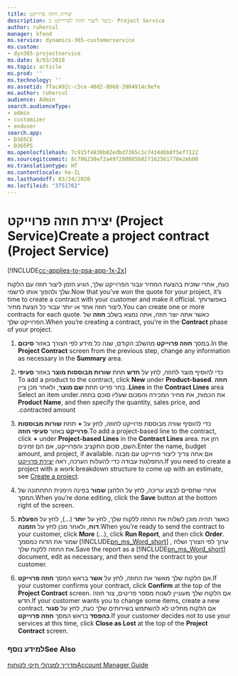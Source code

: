 ```yaml
---
title: יצירת חוזה פרוייקט
description: כיצד ליצור חוזה לפרוייקט ב- Project Service
author: ruhercul
manager: kfend
ms.service: dynamics-365-customerservice
ms.custom:
- dyn365-projectservice
ms.date: 8/03/2018
ms.topic: article
ms.prod: ''
ms.technology: ''
ms.assetid: ffac492c-c5ce-40d2-8068-3904914c9efe
ms.author: ruhercul
audience: Admin
search.audienceType:
- admin
- customizer
- enduser
search.app:
- D365CE
- D365PS
ms.openlocfilehash: 7c915f4830b82edbd7365c1c7434d6b8f5ef7122
ms.sourcegitcommit: 8c786230ef2a497280885b827162561776e2eb00
ms.translationtype: HT
ms.contentlocale: he-IL
ms.lasthandoff: 03/24/2020
ms.locfileid: "3751762"
---
```

# <a name="create-a-project-contract-project-service"></a><span data-ttu-id="3d85c-103">יצירת חוזה פרוייקט (Project Service)</span><span class="sxs-lookup"><span data-stu-id="3d85c-103">Create a project contract (Project Service)</span></span>

[!INCLUDE[cc-applies-to-psa-app-1x-2x](../includes/cc-applies-to-psa-app-1x-2x.md)]

<span data-ttu-id="3d85c-104">כעת, אחרי שזכית בהצעת המחיר עבור הפרוייקט שלך, הגיע הזמן ליצור חוזה עם הלקוח שלך ולהפוך אותו לרשמי.</span><span class="sxs-lookup"><span data-stu-id="3d85c-104">Now that you’ve won the quote for your project, it’s time to create a contract with your customer and make it official.</span></span> <span data-ttu-id="3d85c-105">באפשרותך ליצור חוזה אחד או יותר עבור כל הצעת מחיר.</span><span class="sxs-lookup"><span data-stu-id="3d85c-105">You can create one or more contracts for each quote.</span></span> <span data-ttu-id="3d85c-106">כאשר אתה יוצר חוזה, אתה נמצא בשלב **חוזה** של הפרוייקט שלך.</span><span class="sxs-lookup"><span data-stu-id="3d85c-106">When you’re creating a contract, you’re in the **Contract** phase of your project.</span></span>  
  
1. <span data-ttu-id="3d85c-107">במסך **חוזה פרוייקט** מהשלב הקודם, שנה כל מידע לפי הצורך באזור **סיכום**.</span><span class="sxs-lookup"><span data-stu-id="3d85c-107">In the **Project Contract** screen from the previous step, change any information as necessary in the **Summary** area.</span></span>  
  
2. <span data-ttu-id="3d85c-108">כדי להוסיף מוצר לחוזה, לחץ על **חדש** תחת **‏‫שורות מבוססות מוצר** באזור **סעיפי חוזה** .</span><span class="sxs-lookup"><span data-stu-id="3d85c-108">To add a product to the contract, click **New** under **Product-based Lines** in the **Contract Lines** area.</span></span> <span data-ttu-id="3d85c-109">בחר פריט תחת **שם מוצר**, ולאחר מכן ציין את הכמות, את מחיר המכירה ו‏‫‏‫הסכום שעליו סוכם בחוזה‬‬.</span><span class="sxs-lookup"><span data-stu-id="3d85c-109">Select an item under **Product Name**, and then specify the quantity, sales price, and contracted amount.</span></span>  
  
3. <span data-ttu-id="3d85c-110">כדי להוסיף שורה מבוססת פרוייקט לחוזה, לחץ על **+** תחת **שורות מבוססות פרוייקט** באזור **סעיפי חוזה**.</span><span class="sxs-lookup"><span data-stu-id="3d85c-110">To add a project-based line to the contract, click **+** under **Project-based Lines** in the **Contract Lines** area.</span></span> <span data-ttu-id="3d85c-111">הזן את השם, סכום התקציב והפרוייקט, אם הם זמינים.</span><span class="sxs-lookup"><span data-stu-id="3d85c-111">Enter the name, budget amount, and project, if available.</span></span> <span data-ttu-id="3d85c-112">אם אתה צריך ליצור פרוייקט עם מבנה התפלגות עבודה כדי להעלות הערכה, ראה [יצירת פרוייקט](../project-service/create-project.md).</span><span class="sxs-lookup"><span data-stu-id="3d85c-112">If you need to create a project with a work breakdown structure to come up with an estimate, see [Create a project](../project-service/create-project.md).</span></span>  
  
4. <span data-ttu-id="3d85c-113">אחרי שתסיים לבצע עריכה, לחץ על הלחצן **שמור** בפינה הימנית התחתונה של המסך.</span><span class="sxs-lookup"><span data-stu-id="3d85c-113">When you’re done editing, click the **Save** button at the bottom right of the screen.</span></span>  
  
5. <span data-ttu-id="3d85c-114">כאשר תהיה מוכן לשלוח את החוזה ללקוח שלך, לחץ על **יותר** (...), לחץ על **הפעלת דוח**, ולאחר מכן לחץ על **הזמנה**.</span><span class="sxs-lookup"><span data-stu-id="3d85c-114">When you’re ready to send the contract to your customer, click **More** (…), click **Run Report**, and then click **Order**.</span></span> <span data-ttu-id="3d85c-115">שמור את הדוח כמסמך [!INCLUDE[pn_ms_Word_short](../includes/pn-ms-word-short.md)] , ערוך לפי הצורך ושלח את החוזה ללקוח שלך.</span><span class="sxs-lookup"><span data-stu-id="3d85c-115">Save the report as a [!INCLUDE[pn_ms_Word_short](../includes/pn-ms-word-short.md)] document, edit as necessary, and then send the contract to your customer.</span></span>  
  
6. <span data-ttu-id="3d85c-116">אם הלקוח שלך מאשר את החוזה, לחץ על **אשר** בראש המסך **חוזה פרוייקט**.</span><span class="sxs-lookup"><span data-stu-id="3d85c-116">If your customer confirms your contract, click **Confirm** at the top of the **Project Contract** screen.</span></span> <span data-ttu-id="3d85c-117">אם הלקוח שלך מעוניין לשנות מספר פריטים, צור חוזה חדש.</span><span class="sxs-lookup"><span data-stu-id="3d85c-117">If your customer wants you to change some items, create a new contract.</span></span> <span data-ttu-id="3d85c-118">אם הלקוח מחליט לא להשתמש בשירותים שלך כעת, לחץ על **סגור כהפסד** בראש המסך **חוזה פרוייקט**.</span><span class="sxs-lookup"><span data-stu-id="3d85c-118">If your customer decides not to use your services at this time, click **Close as Lost** at the top of the **Project Contract** screen.</span></span>  
  
### <a name="see-also"></a><span data-ttu-id="3d85c-119">למידע נוסף</span><span class="sxs-lookup"><span data-stu-id="3d85c-119">See Also</span></span>  
 [<span data-ttu-id="3d85c-120">מדריך למנהלי תיקי לקוחות</span><span class="sxs-lookup"><span data-stu-id="3d85c-120">Account Manager Guide</span></span>](../project-service/account-manager-guide.md)

